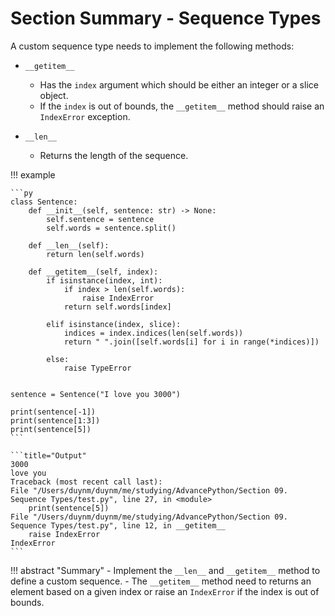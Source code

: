 # Section Summary - Sequence Types

A custom sequence type needs to implement the following methods:

-   `__getitem__`
    -   Has the `index` argument which should be either an integer or a slice object.
    -   If the `index` is out of bounds, the `__getitem__` method should raise an `IndexError` exception.

-   `__len__`
    -   Returns the length of the sequence.

!!! example

    ```py
    class Sentence:
        def __init__(self, sentence: str) -> None:
            self.sentence = sentence
            self.words = sentence.split()

        def __len__(self):
            return len(self.words)

        def __getitem__(self, index):
            if isinstance(index, int):
                if index > len(self.words):
                    raise IndexError
                return self.words[index]

            elif isinstance(index, slice):
                indices = index.indices(len(self.words))
                return " ".join([self.words[i] for i in range(*indices)])

            else:
                raise TypeError


    sentence = Sentence("I love you 3000")

    print(sentence[-1])
    print(sentence[1:3])
    print(sentence[5])
    ```

    ```title="Output"
    3000
    love you
    Traceback (most recent call last):
    File "/Users/duynm/duynm/me/studying/AdvancePython/Section 09. Sequence Types/test.py", line 27, in <module>
        print(sentence[5])
    File "/Users/duynm/duynm/me/studying/AdvancePython/Section 09. Sequence Types/test.py", line 12, in __getitem__
        raise IndexError
    IndexError
    ```

!!! abstract "Summary"
    -   Implement the `__len__` and `__getitem__` method to define a custom sequence.
    -   The `__getitem__` method need to returns an element based on a given index or raise an `IndexError` if the index is out of bounds.